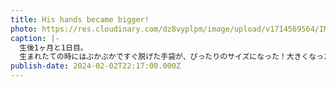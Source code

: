 ```yaml
---
title: His hands became bigger!
photo: https://res.cloudinary.com/dz8vyplpm/image/upload/v1714569564/IMG_8717_attxia.jpg
caption: |-
  生後1ヶ月と1日目。
  生まれたての時にはぶかぶかですぐ脱げた手袋が、ぴったりのサイズになった！大きくなったね。
publish-date: 2024-02-02T22:17:00.000Z
---
```

